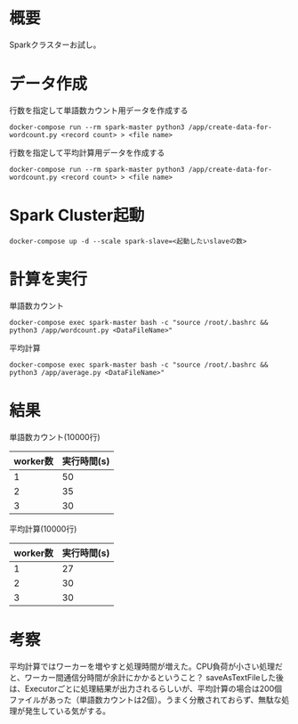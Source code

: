 # 概要
Sparkクラスターお試し。

# データ作成
行数を指定して単語数カウント用データを作成する
```
docker-compose run --rm spark-master python3 /app/create-data-for-wordcount.py <record count> > <file name>
```
行数を指定して平均計算用データを作成する
```
docker-compose run --rm spark-master python3 /app/create-data-for-wordcount.py <record count> > <file name>
```

# Spark Cluster起動
```
docker-compose up -d --scale spark-slave=<起動したいslaveの数>
```

# 計算を実行
単語数カウント
```
docker-compose exec spark-master bash -c "source /root/.bashrc && python3 /app/wordcount.py <DataFileName>"
```

平均計算
```
docker-compose exec spark-master bash -c "source /root/.bashrc && python3 /app/average.py <DataFileName>"
```

# 結果
単語数カウント(10000行)

| worker数 | 実行時間(s) |
| - | - |
| 1 | 50 |  
| 2 | 35 |
| 3 | 30 |

平均計算(10000行)

| worker数 | 実行時間(s) |
| - | - |
| 1 | 27 |  
| 2 | 30 |
| 3 | 30 |

# 考察
平均計算ではワーカーを増やすと処理時間が増えた。CPU負荷が小さい処理だと、ワーカー間通信分時間が余計にかかるということ？
saveAsTextFileした後は、Executorごとに処理結果が出力されるらしいが、平均計算の場合は200個ファイルがあった（単語数カウントは2個）。うまく分散されておらず、無駄な処理が発生している気がする。